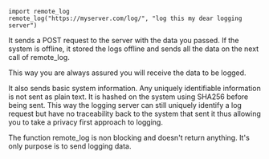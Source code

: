 ```
import remote_log
remote_log("https://myserver.com/log/", "log this my dear logging server")
```

It sends a POST request to the server with the data you passed. If the system is offline, it stored the logs offline and sends all the data on the next call of remote_log.

This way you are always assured you will receive the data to be logged.

It also sends basic system information. Any uniquely identifiable information is not sent as plain text. It is hashed on the system using SHA256 before being sent. This way the logging server can still uniquely identify a log request but have no traceability back to the system that sent it thus allowing you to take a privacy first approach to logging.

The function remote_log is non blocking and doesn't return anything. It's only purpose is to send logging data.